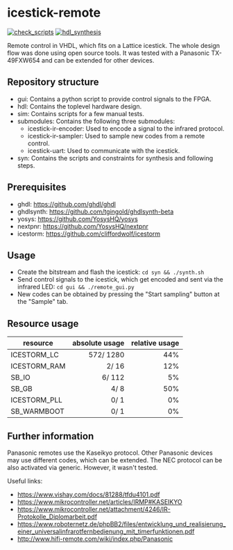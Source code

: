 # icestick-remote

[![check_scripts](https://github.com/marph91/github-actions-playground/workflows/check_scripts/badge.svg)](https://github.com/marph91/icestick-remote/actions?query=workflow%3Acheck_scripts)
[![hdl_synthesis](https://github.com/marph91/github-actions-playground/workflows/hdl_synthesis/badge.svg)](https://github.com/marph91/icestick-remote/actions?query=workflow%3Ahdl_synthesis)

Remote control in VHDL, which fits on a Lattice icestick. The whole design flow was done using open source tools. It was tested with a Panasonic TX-49FXW654 and can be extended for other devices.

## Repository structure
- gui: Contains a python script to provide control signals to the FPGA.
- hdl: Contains the toplevel hardware design.
- sim: Contains scripts for a few manual tests.
- submodules: Contains the following three submodules:
  - icestick-ir-encoder: Used to encode a signal to the infrared protocol.
  - icestick-ir-sampler: Used to sample new codes from a remote control.
  - icestick-uart: Used to communicate with the icestick.
- syn: Contains the scripts and constraints for synthesis and following steps.

## Prerequisites
- ghdl: https://github.com/ghdl/ghdl
- ghdlsynth: https://github.com/tgingold/ghdlsynth-beta
- yosys: https://github.com/YosysHQ/yosys
- nextpnr: https://github.com/YosysHQ/nextpnr
- icestorm: https://github.com/cliffordwolf/icestorm

## Usage
- Create the bitstream and flash the icestick: `cd syn && ./synth.sh`
- Send control signals to the icestick, which get encoded and sent via the infrared LED: `cd gui && ./remote_gui.py`
- New codes can be obtained by pressing the "Start sampling" button at the "Sample" tab.

## Resource usage

resource | absolute usage | relative usage
-------------|----------:|---:
ICESTORM_LC  | 572/ 1280 | 44%
ICESTORM_RAM |   2/   16 | 12%
SB_IO        |   6/  112 |  5%
SB_GB        |   4/    8 | 50%
ICESTORM_PLL |   0/    1 |  0%
SB_WARMBOOT  |   0/    1 |  0%

## Further information
Panasonic remotes use the Kaseikyo protocol. Other Panasonic devices may use different codes, which can be extended. The NEC protocol can be also activated via generic. However, it wasn't tested.

Useful links:
- https://www.vishay.com/docs/81288/tfdu4101.pdf
- https://www.mikrocontroller.net/articles/IRMP#KASEIKYO
- https://www.mikrocontroller.net/attachment/4246/IR-Protokolle_Diplomarbeit.pdf
- https://www.roboternetz.de/phpBB2/files/entwicklung_und_realisierung_einer_universalinfrarotfernbedienung_mit_timerfunktionen.pdf
- http://www.hifi-remote.com/wiki/index.php/Panasonic
